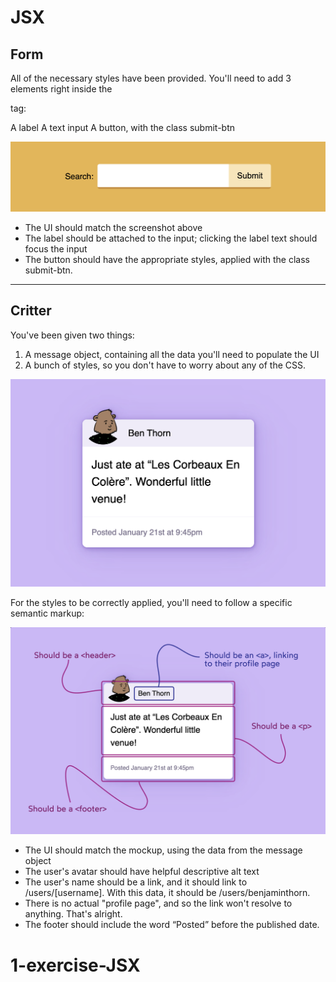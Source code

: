 # JSX

## Form

All of the necessary styles have been provided. You'll need to add 3 elements right inside the <form> tag:

A label
A text input
A button, with the class submit-btn

![mockup](search-form-mockup.png)

- The UI should match the screenshot above
- The label should be attached to the input; clicking the label text should focus the input
- The button should have the appropriate styles, applied with the class submit-btn.

---

## Critter

You've been given two things:

1. A message object, containing all the data you'll need to populate the UI
2. A bunch of styles, so you don't have to worry about any of the CSS.

![mockup](critter-mockup.png)

For the styles to be correctly applied, you'll need to follow a specific semantic markup:

![mockup](critter-labeled-mockup.png)

- The UI should match the mockup, using the data from the message object
- The user's avatar should have helpful descriptive alt text
- The user's name should be a link, and it should link to /users/[username]. With this data, it should be /users/benjaminthorn.
- There is no actual "profile page", and so the link won't resolve to anything. That's alright.
- The footer should include the word “Posted” before the published date.

<!-- ```js
export const Form = () => {
  return (
    <form>
      <label htmlFor="search-input">Search:</label>
      <input id="search-input" />
      <button className="submit-btn">Submit</button>
    </form>
  );
};
```

```js
export const Critter = () => {
  return (
    <article>
      <header>
        <img alt={imageAlt} src={message.author.avatarSrc} />
        <a href={profileUrl}>{message.author.name}</a>
      </header>
      <p>{message.content}</p>
      <footer>Posted {message.published}</footer>
    </article>
  );
};
``` -->
# 1-exercise-JSX
